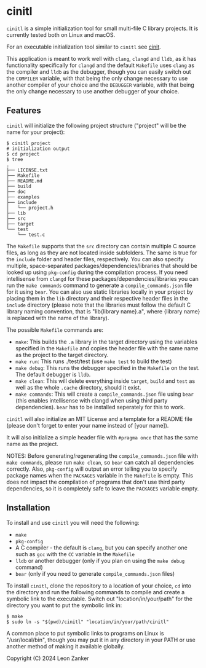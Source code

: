 # cinitl

`cinitl` is a simple initialization tool for small multi-file C library projects. It is currently tested both on Linux and macOS.

For an executable initialization tool similar to `cinitl` see [cinit](https://github.com/leon-zanker/cinit).

This application is meant to work well with `clang`, `clangd` and `lldb`, as it has functionality specifically for `clangd` and the default `Makefile` uses `clang` as the compiler and `lldb` as the debugger, though you can easily switch out the `COMPILER` variable, with that being the only change necessary to use another compiler of your choice and the `DEBUGGER` variable, with that being the only change necessary to use another debugger of your choice.

## Features

`cinitl` will initialize the following project structure ("project" will be the name for your project):

``` shell
$ cinitl project
# initialization output
$ cd project
$ tree
.
├── LICENSE.txt
├── Makefile
├── README.md
├── build
├── doc
├── examples
├── include
│   └── project.h
├── lib
├── src
├── target
└── test
    └── test.c
```

The `Makefile` supports that the `src` directory can contain multiple C source files, as long as they are not located inside subfolders. The same is true for the `include` folder and header files, respectively. You can also specify multiple, space-separated packages/dependencies/libraries that should be looked up using `pkg-config` during the compilation process. If you need intellisense from `clangd` for these packages/dependencies/libraries you can run the `make commands` command to generate a `compile_commands.json` file for it using `bear`. You can also use static libraries locally in your project by placing them in the `lib` directory and their respective header files in the `include` directory (please note that the libraries must follow the default C library naming convention, that is "lib{library name}.a", where {library name} is replaced with the name of the library).

The possible `Makefile` commands are:

- `make`: This builds the `.a` library in the target directory using the variables specified in the `Makefile` and copies the header file with the same name as the project to the target directory.
- `make run`: This runs ./test/test (use `make test` to build the test)
- `make debug`: This runs the debugger specified in the `Makefile` on the test. The default debugger is `lldb`.
- `make clean`: This will delete everything inside `target`, `build` and `test` as well as the whole `.cache` directory, should it exist.
- `make commands`: This will create a `compile_commands.json` file using `bear` (this enables intellisense with clangd when using third party dependencies). `bear` has to be installed seperately for this to work.

`cinitl` will also initialize an MIT License and a template for a README file (please don't forget to enter your name instead of [your name]).

It will also initialize a simple header file with `#pragma once` that has the same name as the project.

NOTES: Before generating/regenerating the `compile_commands.json` file with `make commands`, please run `make clean`, so `bear` can catch all dependencies correctly. Also, `pkg-config` will output an error telling you to specify package names when the `PACKAGES` variable in the `Makefile` is empty. This does not impact the compilation of programs that don't use third party dependencies, so it is completely safe to leave the `PACKAGES` variable empty.

## Installation

To install and use `cinitl` you will need the following:

- `make`
- `pkg-config`
- A C compiler - the default is `clang`, but you can specify another one such as `gcc` with the `CC` variable in the `Makefile`
- `lldb` or another debugger (only if you plan on using the `make debug` command)
- `bear` (only if you need to generate `compile_commands.json` files)

To install `cinitl`, clone the repository to a location of your choice, `cd` into the directory and run the following commands to compile and create a symbolic link to the executable. Switch out "location/in/your/path" for the directory you want to put the symbolic link in:

```shell
$ make
$ sudo ln -s "$(pwd)/cinitl" "location/in/your/path/cinitl"
```

A common place to put symbolic links to programs on Linux is "/usr/local/bin", though you may put it in any directory in your PATH or use another method of making it available globally.

Copyright (C) 2024 Leon Zanker
